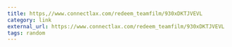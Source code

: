 ```yaml
---
title: https,//www.connectlax.com/redeem_teamfilm/930xDKTJVEVL
category: link
external_url: https://www.connectlax.com/redeem_teamfilm/930xDKTJVEVL
tags: random
---
```

